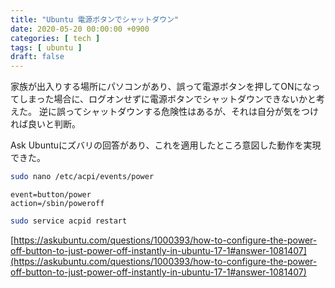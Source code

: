 ```yaml
---
title: "Ubuntu 電源ボタンでシャットダウン"
date: 2020-05-20 00:00:00 +0900
categories: [ tech ]
tags: [ ubuntu ]
draft: false
---
```


家族が出入りする場所にパソコンがあり、誤って電源ボタンを押してONになってしまった場合に、ログオンせずに電源ボタンでシャットダウンできないかと考えた。
逆に誤ってシャットダウンする危険性はあるが、それは自分が気をつければ良いと判断。

Ask Ubuntuにズバリの回答があり、これを適用したところ意図した動作を実現できた。

```bash
sudo nano /etc/acpi/events/power

```

```text
event=button/power
action=/sbin/poweroff
```

```bash
sudo service acpid restart
```

[https://askubuntu.com/questions/1000393/how-to-configure-the-power-off-button-to-just-power-off-instantly-in-ubuntu-17-1#answer-1081407](https://askubuntu.com/questions/1000393/how-to-configure-the-power-off-button-to-just-power-off-instantly-in-ubuntu-17-1#answer-1081407)
